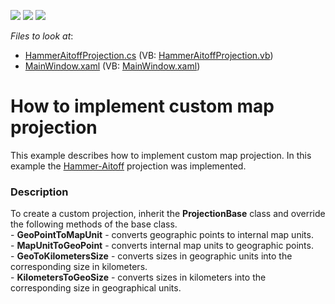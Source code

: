 <!-- default badges list -->
![](https://img.shields.io/endpoint?url=https://codecentral.devexpress.com/api/v1/VersionRange/128571617/15.1.3%2B)
[![](https://img.shields.io/badge/Open_in_DevExpress_Support_Center-FF7200?style=flat-square&logo=DevExpress&logoColor=white)](https://supportcenter.devexpress.com/ticket/details/T200978)
[![](https://img.shields.io/badge/📖_How_to_use_DevExpress_Examples-e9f6fc?style=flat-square)](https://docs.devexpress.com/GeneralInformation/403183)
<!-- default badges end -->
<!-- default file list -->
*Files to look at*:

* [HammerAitoffProjection.cs](./CS/CustomProjection/HammerAitoffProjection.cs) (VB: [HammerAitoffProjection.vb](./VB/CustomProjection/HammerAitoffProjection.vb))
* [MainWindow.xaml](./CS/CustomProjection/MainWindow.xaml) (VB: [MainWindow.xaml](./VB/CustomProjection/MainWindow.xaml))
<!-- default file list end -->
# How to implement custom map projection


This example describes how to implement custom map projection. In this example the <a href="http://paulbourke.net/geometry/transformationprojection/">Hammer-Aitoff</a> projection was implemented.


<h3>Description</h3>

To&nbsp;create a custom projection, inherit the&nbsp;<strong>ProjectionBase</strong>&nbsp;class and override the following methods of the base class.<br />- <strong>GeoPointToMapUnit</strong>&nbsp;- converts geographic points to internal map units.<br />-&nbsp;<strong>MapUnitToGeoPoint</strong> - converts internal map units to geographic points.<br />- <strong>GeoToKilometersSize</strong>&nbsp;- converts sizes in geographic units into the corresponding size&nbsp;in kilometers.<br />- <strong>KilometersToGeoSize</strong>&nbsp;- converts sizes in kilometers into the corresponding size&nbsp;in geographical units.

<br/>



